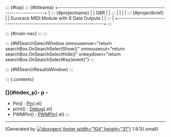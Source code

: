 ::: {#top}
::: {#titlearea}
+-----------------------------------------------------------------------+
| ::: {#projectname}                                                    |
| G8R                                                                   |
| :::                                                                   |
|                                                                       |
| ::: {#projectbrief}                                                   |
| Eurorack MIDI Module with 8 Gate Outputs                              |
| :::                                                                   |
+-----------------------------------------------------------------------+
:::

::: {#main-nav}
:::
:::

::: {#MSearchSelectWindow onmouseover="return searchBox.OnSearchSelectShow()" onmouseout="return searchBox.OnSearchSelectHide()" onkeydown="return searchBox.OnSearchSelectKey(event)"}
:::

::: {#MSearchResultsWindow}
:::

::: {.contents}
 

### []{#index_p}- p -

-   Pin() : [Pin](classPin.html#a6e2beb63097c3debb9b1db1f425beb5f){.el}
-   print() :
    [Debug](classDebug.html#aec89c31d051cd6de448ccf9a8f29a83d){.el}
-   PWMPin() :
    [PWMPin](classPWMPin.html#ac189246b08e89ae948ccee1f4a804617){.el}
:::

------------------------------------------------------------------------

[Generated by [![doxygen](doxygen.svg){.footer width="104"
height="31"}](https://www.doxygen.org/index.html) 1.9.1]{.small}
